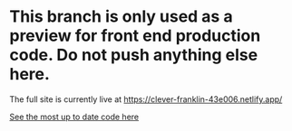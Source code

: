 # **This branch is only used as a preview for front end production code.** **Do not push anything else here.**


The full site is currently live at https://clever-franklin-43e006.netlify.app/


[See the most up to date code here](https://github.com/JCS-Computer-Science/project-module-1-project-flip/tree/STAGING)
